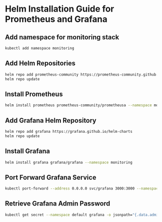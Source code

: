 # Helm Installation Guide for Prometheus and Grafana

## Add namespace for monitoring stack
```sh
kubectl add namespace monitoring
```

## Add Helm Repositories
```sh
helm repo add prometheus-community https://prometheus-community.github.io/helm-charts
helm repo update
```

## Install Prometheus
```sh
helm install prometheus prometheus-community/prometheusa --namespace monitoring
```

## Add Grafana Helm Repository
```sh
helm repo add grafana https://grafana.github.io/helm-charts
helm repo update
```

## Install Grafana
```sh
helm install grafana grafana/grafana --namespace monitoring
```

## Port Forward Grafana Service
```sh
kubectl port-forward --address 0.0.0.0 svc/grafana 3000:3000 --namespace monitoring
```

## Retrieve Grafana Admin Password
```sh
kubectl get secret --namespace default grafana -o jsonpath="{.data.admin-password}" | ForEach-Object { [System.Text.Encoding]::UTF8.GetString([System.Convert]::FromBase64String($_)) } --namespace monitoring
```
